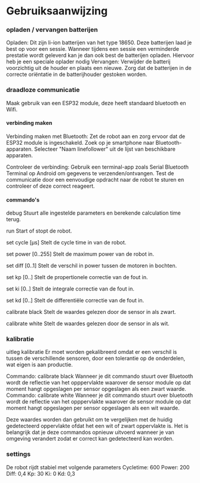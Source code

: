 # Gebruiksaanwijzing

### opladen / vervangen batterijen
Opladen:
Dit zijn li-ion batterijen van het type 18650. Deze batterijen laad je best op voor een sessie. Wanneer tijdens een sessie een verminderde prestatie wordt geleverd kan je dan ook best de batterijen opladen. Hiervoor heb je een speciale oplader nodig
Vervangen:
Verwijder de batterij voorzichtig uit de houder en plaats een nieuwe.
Zorg dat de batterijen in de correcte oriëntatie in de batterijhouder gestoken worden. 

### draadloze communicatie
Maak gebruik van een ESP32 module, deze heeft standaard bluetooth en Wifi.
#### verbinding maken
Verbinding maken met Bluetooth:
Zet de robot aan en zorg ervoor dat de ESP32 module is ingeschakeld.
Zoek op je smartphone naar Bluetooth-apparaten.
Selecteer "Naam linefollower" uit de lijst van beschikbare apparaten.

Controleer de verbinding:
Gebruik een terminal-app zoals Serial Bluetooth Terminal op Android om gegevens te verzenden/ontvangen.
Test de communicatie door een eenvoudige opdracht naar de robot te sturen en controleer of deze correct reageert.


#### commando's
debug Stuurt alle ingestelde parameters en berekende calculation time terug.

run Start of stopt de robot.

set cycle [µs] Stelt de cycle time in van de robot.

set power [0..255] Stelt de maximum power van de robot in.

set diff [0..1] Stelt de verschil in power tussen de motoren in bochten.

set kp [0..] Stelt de propertionele correctie van de fout in.

set ki [0..] Stelt de integrale correctie van de fout in.

set kd [0..] Stelt de differentiële correctie van de fout in.

calibrate black Stelt de waardes gelezen door de sensor in als zwart.

calibrate white Stelt de waardes gelezen door de sensor in als wit.

### kalibratie
uitleg kalibratie
Er moet worden gekalibreerd omdat er een verschil is tussen de verschillende sensoren, door een tolerantie op de onderdelen, wat eigen is aan productie.

Commando: calibrate black Wanneer je dit commando stuurt over Bluetooth wordt de reflectie van het opppervlakte waarover de sensor module op dat moment hangt opgeslagen per sensor opgeslagen als een zwart waarde. Commando: calibrate white Wanneer je dit commando stuurt over bluetooth wordt de reflectie van het opppervlakte waarover de sensor module op dat moment hangt opgeslagen per sensor opgeslagen als een wit waarde.

Deze waardes worden dan gebruikt om te vergelijken met de huidig gedetecteerd oppervlakte ofdat het een wit of zwart oppervlakte is. Het is belangrijk dat je deze commandos opnieuw uitvoerd wanneer je van omgeving verandert zodat er correct kan gedetecteerd kan worden.

### settings
De robot rijdt stabiel met volgende parameters
Cycletime: 600
Power: 200
Diff: 0,4
Kp: 30
Ki: 0
Kd: 0,3
